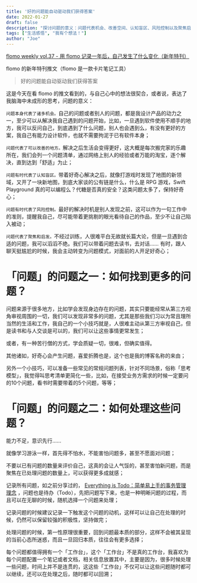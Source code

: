 ```yaml
---
title: '好的问题能自动驱动我们获得答案'
date: 2022-01-27
draft: false
description: "探讨问题的意义：问题代表机会、改善空间、认知盲区、风险控制以及聚焦启发。同时分享如何发现更多问题，以及如何有效地处理这些问题。"
tags: ["生活感悟", "我有个想法！"]
author: "Joe"
---
```


[flomo weekly vol.37 - 用 flomo 记录一年后，自己发生了什么变化（新年特刊）](https://mp.weixin.qq.com/s/9A_XLmUTRAYRKtfnow3_Rw)

flomo 的新年特刊推文（flomo 是一款卡片笔记工具）

> 好的问题能自动驱动我们获得答案
> 

这是今天在看 flomo 的推文看到的，与自己心中的想法很契合，或者说，表达了我脑海中未成形的思考，问题的意义：

`问题本身代表了诸多机会。`自己的问题或者别人的问题，都是我设计产品的动力之一，至少可以从解决我自己遇到的问题开始，比如，一旦遇到软件使用不顺手的地方，我可以反问自己，到底遇到了什么问题，别人也会遇到么，有没有更好的方案，我自己有能力设计软件，也就不需要拘泥于已有软件本身；

`问题代表了可以改善的地方。`解决之后生活会变得更好，这大概是每次搬完家的乐趣所在，我们会列一个问题清单，通过网络上别人的经验或者万能的淘宝，逐个解决，直到达到「舒适」为止；

`问题有时代表了认知盲区。`带着好奇心解决之后，就像打游戏时发现了地图的新领域，又开了一块新地图，到底大家谈的公有链是什么，什么是 RPG 游戏，Swift Playground 真的可以编程么？代糖是否真的安全？这类问题太多了，保持好奇心；

`问题有时代表了风险控制。`最好的解决时机是别人发现之前，这可以作为一句工作中的准则，提醒我自己，尽可能带着更挑剔的眼光看待自己的作品，至少不让自己陷入被动；

`问题代表了聚焦和启发。`不经过训练，人很难平白无故就长篇大论，但是一旦遇到合适的问题，我可以滔滔不绝。我们可以带着问题去读书，去对话…… 有时，跟人聊天挺尴尬的时候，我会主动转变为问题模式，对面前的人开足好奇心；

# 「问题」的问题之一：如何找到更多的问题？

问题来源于很多地方，比如学会发现身边存在的问题，其实只要能经常从第三方视角审视周围的一切，我们可以发现非常多的问题，尤其是那些我们习以为常且理所当然的生活和工作，我自己的一个小技巧就是，人很难主动从第三方审视自己，但是读书和与人交谈是可以的，我们可以让这些事情更常发生；

或者，有一种苦行僧的方式，学会质疑一切，很难，但确实值得。

其他诸如，好奇心会产生问题，喜爱折腾也是，这个也是我的博客名称的来由；

另外一个小技巧，可以准备一些常见的常规问题列表，针对不同场景，俗称「思考模型」，我觉得叫思考清单更简化一些，比如，在接受业务方需求的时候一定要问的10个问题，看书时需要带着的5个问题，等等；

# 「问题」的问题之二：如何处理这些问题？

能力不足，意识先行……

就像学习游泳一样，首先得不怕水，不能害怕问题多，甚至不愿面对问题；

不要以已有问题的数量来评价自己，这真的会让人气馁的，甚至害怕新问题，而是聚焦在已处理问题的数量上，可以获得更多成就感；

记录所有问题，如之前分享过的， [Everything is Todo：简单易上手的事务管理理念](https://www.notion.so/Everything-is-Todo-2a21e684b5f54e66b3dfaf056a14fbc2?pvs=21) ，问题也是待办（Todo），先把问题写下来，也是一种明晰问题的过程，而且可以在无聊的时候，随机选择一个问题来处理；

记录问题的时候建议记录一下触发这个问题的动机，这样可以让自己在处理的时候，仍然可以保留较强的积极性，坚持做完；

处理问题的时候，第一性原理很重要，回到问题最本质的部分，这样不会被其呈现的当前心态所迷惑，而且一旦回归本质，往往会有更多选择；

每个问题都值得拥有一个「工作台」，这个「工作台」不是真的工作台，我喜欢为每个问题配置一个笔记或者文档，相关信息放置其中，主要是因为，很多时候处理一些问题，时间上并不是连贯的，这这些「工作台」不仅可以让这些问题随时都可以继续，还可以在处理之后，随时都可以回溯；